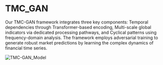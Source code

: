 # TMC_GAN

Our TMC-GAN framework integrates three key components: Temporal dependencies through Transformer-based encoding, Multi-scale global indicators via dedicated processing pathways, and Cyclical patterns using frequency-domain analysis. The framework employs adversarial training to generate robust market predictions by learning the complex dynamics of financial time series.

![TMC-GAN_Model](https://github.com/user-attachments/assets/26161f29-0b25-456a-b9ad-725166dc5116)
